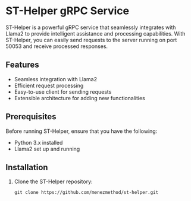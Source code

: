 # ST-Helper gRPC Service

ST-Helper is a powerful gRPC service that seamlessly integrates with Llama2 to provide intelligent assistance and processing capabilities. With ST-Helper, you can easily send requests to the server running on port 50053 and receive processed responses.

## Features

- Seamless integration with Llama2
- Efficient request processing
- Easy-to-use client for sending requests
- Extensible architecture for adding new functionalities

## Prerequisites

Before running ST-Helper, ensure that you have the following:

- Python 3.x installed
- Llama2 set up and running

## Installation

1. Clone the ST-Helper repository:

   ```shell
   git clone https://github.com/menezmethod/st-helper.git